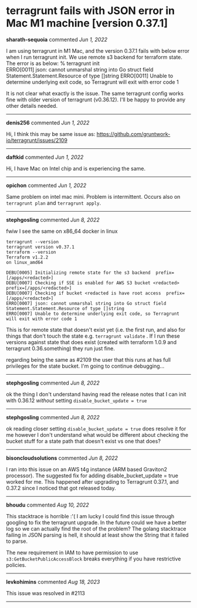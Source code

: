 # terragrunt fails with JSON error in Mac M1 machine [version 0.37.1]

**sharath-sequoia** commented *Jun 1, 2022*

I am using terragrunt in M1 Mac, and the version 0.37.1 fails with below error when I run terragrunt init.
We use remote s3 backend for terraform state.
The error is as below:
 % terragrunt init            
ERRO[0011] json: cannot unmarshal string into Go struct field Statement.Statement.Resource of type []string 
ERRO[0011] Unable to determine underlying exit code, so Terragrunt will exit with error code 1 

It is not clear what exactly is the issue. The same terragrunt config works fine with older version of terragrunt (v0.36.12). I'll be happy to provide any other details needed.
<br />
***


**denis256** commented *Jun 1, 2022*

Hi,
I think this may be same issue as: https://github.com/gruntwork-io/terragrunt/issues/2109
***

**daftkid** commented *Jun 1, 2022*

Hi, I have Mac on Intel chip and is experiencing the same.
***

**opichon** commented *Jun 1, 2022*

Same problem on intel mac mini. Problem is intermittent. Occurs also on `terragrunt plan` and `terragrunt apply`.
***

**stephgosling** commented *Jun 8, 2022*

fwiw I see the same on x86_64 docker in linux 
```
terragrunt --version
terragrunt version v0.37.1
terraform --version
Terraform v1.2.2
on linux_amd64
```

```
DEBU[0005] Initializing remote state for the s3 backend  prefix=[/apps/<redacted>] 
DEBU[0007] Checking if SSE is enabled for AWS S3 bucket <redacted>  prefix=[/apps/<redacted>] 
DEBU[0007] Checking if bucket <redacted is have root access  prefix=[/apps/<redacted>] 
ERRO[0007] json: cannot unmarshal string into Go struct field Statement.Statement.Resource of type []string 
ERRO[0007] Unable to determine underlying exit code, so Terragrunt will exit with error code 1 
```
This is for remote state that doesn't exist yet (i.e. the first run, and also for things that don't touch the state e.g. `terragrunt validate` . If I run these versions against state that does exist (created with terraform 1.0.9 and terragrunt 0.36.something) they run just fine.

regarding being the same as #2109 the user that this runs at has full privileges for the state bucket. I'm going to continue debugging...
***

**stephgosling** commented *Jun 8, 2022*

ok the thing I don't understand having read the release notes that I can init with 0.36.12 _without_ setting `disable_bucket_update = true`
***

**stephgosling** commented *Jun 8, 2022*

ok reading closer setting `disable_bucket_update = true` does resolve it for me however I don't understand what would be different about checking the bucket stuff for a state path that doesn't exist vs one that does?
***

**bisoncloudsolutions** commented *Jun 8, 2022*

I ran into this issue on an AWS t4g instance (ARM based Graviton2 processor). The suggested fix for adding disable_bucket_update = true worked for me. This happened after upgrading to Terragrunt 0.37.1, and 0.37.2 since I noticed that got released today.
***

**bhoudu** commented *Aug 10, 2022*

This stacktrace is horrible :'( I am lucky I could find this issue through googling to fix the terragrunt upgrade.
In the future could we have a better log so we can actually find the root of the problem? The golang stacktrace failing in JSON parsing is hell, it should at least show the String that it failed to parse. 

The new requirement in IAM to have permission to use `s3:GetBucketPublicAccessBlock` breaks everything if you have restrictive policies.
***

**levkohimins** commented *Aug 18, 2023*

This issue was resolved in #2113 
***

